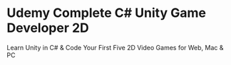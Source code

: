 # Udemy Complete C# Unity Game Developer 2D
 Learn Unity in C# & Code Your First Five 2D Video Games for Web, Mac & PC
